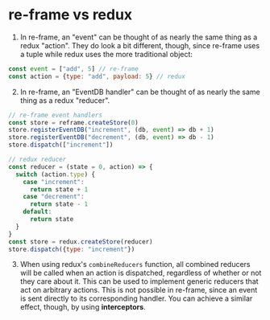 # re-frame vs redux

1. In re-frame, an "event" can be thought of as nearly the same thing as a redux "action". They do look a bit different, though, since re-frame uses a tuple while redux uses the more traditional object:

```js
const event = ["add", 5] // re-frame
const action = {type: "add", payload: 5} // redux
```

2. In re-frame, an "EventDB handler" can be thought of as nearly the same thing as a redux "reducer".

```js
// re-frame event handlers
const store = reframe.createStore(0)
store.registerEventDB("increment", (db, event) => db + 1)
store.registerEventDB("decrement", (db, event) => db - 1)
store.dispatch(["increment"])

// redux reducer
const reducer = (state = 0, action) => {
  switch (action.type) {
    case "increment":
      return state + 1
    case "decrement":
      return state - 1
    default:
      return state
  }
}
const store = redux.createStore(reducer)
store.dispatch({type: "increment"})
```

3. When using redux's `combineReducers` function, all combined reducers will be called when an action is dispatched, regardless of whether or not they care about it. This can be used to implement generic reducers that act on arbitrary actions. This is not possible in re-frame, since an event is sent directly to its corresponding handler. You can achieve a similar effect, though, by using **interceptors**.
